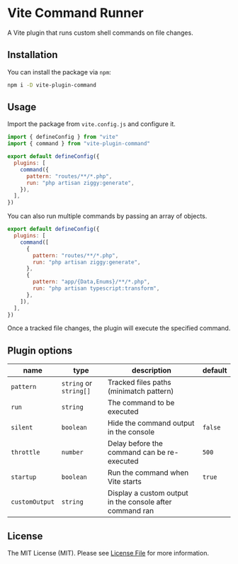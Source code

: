 # Vite Command Runner

A Vite plugin that runs custom shell commands on file changes.

## Installation

You can install the package via `npm`:

```bash
npm i -D vite-plugin-command
```

## Usage

Import the package from `vite.config.js` and configure it.

```js
import { defineConfig } from "vite"
import { command } from "vite-plugin-command"

export default defineConfig({
  plugins: [ 
    command({
      pattern: "routes/**/*.php",
      run: "php artisan ziggy:generate",
    }),
  ],
})
```

You can also run multiple commands by passing an array of objects.

```js
export default defineConfig({
  plugins: [ 
    command([
      {
        pattern: "routes/**/*.php",
        run: "php artisan ziggy:generate",
      },
      {
        pattern: "app/{Data,Enums}/**/*.php",
        run: "php artisan typescript:transform",
      },
    ]),
  ],
})
```

Once a tracked file changes, the plugin will execute the specified command.

## Plugin options

| name           | type                   | description                                              | default |
|----------------|------------------------|----------------------------------------------------------|---------|
| `pattern`      | `string` or `string[]` | Tracked files paths (minimatch pattern)                  |         |
| `run`          | `string`               | The command to be executed                               |         |
| `silent`       | `boolean`              | Hide the command output in the console                   | `false` |
| `throttle`     | `number`               | Delay before the command can be re-executed              | `500`   |
| `startup`      | `boolean`              | Run the command  when Vite starts                        | `true`  |
| `customOutput` | `string`               | Display a custom output in the console after command ran |         |

## License

The MIT License (MIT). Please see [License File](LICENSE.md) for more information.

